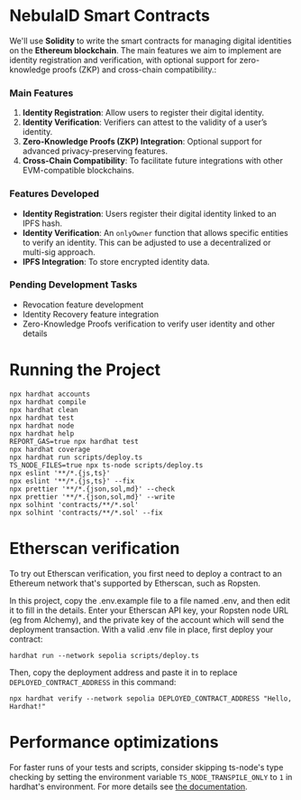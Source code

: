 # NebulaID Smart Contracts

We'll use **Solidity** to write the smart contracts for managing digital identities on the **Ethereum blockchain**. The main features we aim to implement are identity registration and verification, with optional support for zero-knowledge proofs (ZKP) and cross-chain compatibility.:

### Main Features

1. **Identity Registration**: Allow users to register their digital identity.
2. **Identity Verification**: Verifiers can attest to the validity of a user’s identity.
3. **Zero-Knowledge Proofs (ZKP) Integration**: Optional support for advanced privacy-preserving features.
4. **Cross-Chain Compatibility**: To facilitate future integrations with other EVM-compatible blockchains.

### Features Developed

- **Identity Registration**: Users register their digital identity linked to an IPFS hash.
- **Identity Verification**: An `onlyOwner` function that allows specific entities to verify an identity. This can be adjusted to use a decentralized or multi-sig approach.
- **IPFS Integration**: To store encrypted identity data.  

### Pending Development Tasks

- Revocation feature development
- Identity Recovery feature integration
- Zero-Knowledge Proofs verification to verify user identity and other details

# Running the Project

```shell
npx hardhat accounts
npx hardhat compile
npx hardhat clean
npx hardhat test
npx hardhat node
npx hardhat help
REPORT_GAS=true npx hardhat test
npx hardhat coverage
npx hardhat run scripts/deploy.ts
TS_NODE_FILES=true npx ts-node scripts/deploy.ts
npx eslint '**/*.{js,ts}'
npx eslint '**/*.{js,ts}' --fix
npx prettier '**/*.{json,sol,md}' --check
npx prettier '**/*.{json,sol,md}' --write
npx solhint 'contracts/**/*.sol'
npx solhint 'contracts/**/*.sol' --fix
```

# Etherscan verification

To try out Etherscan verification, you first need to deploy a contract to an Ethereum network that's supported by Etherscan, such as Ropsten.

In this project, copy the .env.example file to a file named .env, and then edit it to fill in the details. Enter your Etherscan API key, your Ropsten node URL (eg from Alchemy), and the private key of the account which will send the deployment transaction. With a valid .env file in place, first deploy your contract:

```shell
hardhat run --network sepolia scripts/deploy.ts
```

Then, copy the deployment address and paste it in to replace `DEPLOYED_CONTRACT_ADDRESS` in this command:

```shell
npx hardhat verify --network sepolia DEPLOYED_CONTRACT_ADDRESS "Hello, Hardhat!"
```

# Performance optimizations

For faster runs of your tests and scripts, consider skipping ts-node's type checking by setting the environment variable `TS_NODE_TRANSPILE_ONLY` to `1` in hardhat's environment. For more details see [the documentation](https://hardhat.org/guides/typescript.html#performance-optimizations).
